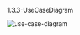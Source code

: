 1.3.3-UseCaseDiagram

![use-case-diagram](https://github.com/oleksandrblazhko/ai-213-ryabij/assets/101746597/6f982000-2cc0-44b5-b718-d2e99d3db345)

